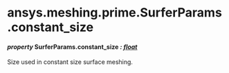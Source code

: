 # ansys.meshing.prime.SurferParams.constant_size



#### *property* SurferParams.constant_size *: [float](https://docs.python.org/3.11/library/functions.html#float)*

Size used in constant size surface meshing.

<!-- !! processed by numpydoc !! -->
